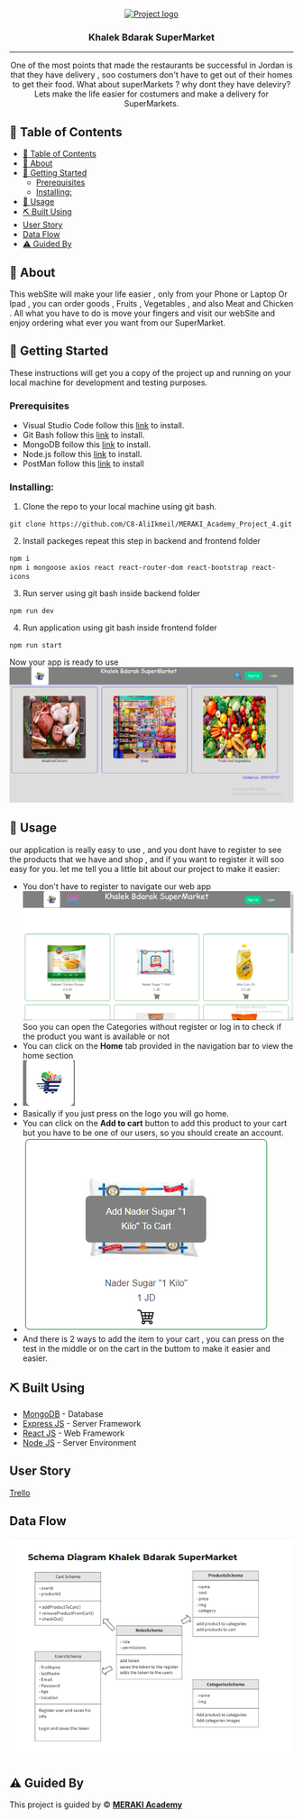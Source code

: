 <p align="center">
<a href="https://www.meraki-academy.org" target="_blank" rel="noopener noreferrer">
 <img width="200px" height="200px" src="https://scalebranding.com/wp-content/uploads/2021/07/Supermarket-E-Logo.jpg" alt="Project logo">
 </a>
</p>

<h3 align="center">Khalek Bdarak SuperMarket
</h3>

---

<p align="center"> One of the most points that made the restaurants be successful in Jordan is that they  have delivery , soo costumers don't have to get out of their homes to get their food.
What about superMarkets ? why dont they have deleviry?
Lets make the life easier for costumers and make a delivery for SuperMarkets. 
    <br> 
    
</p>

## 📝 Table of Contents

- [📝 Table of Contents](#-table-of-contents)
- [🧐 About ](#-about-)
- [🏁 Getting Started ](#-getting-started-)
  - [Prerequisites](#prerequisites)
  - [Installing:](#installing)
- [🎈 Usage ](#-usage-)
- [⛏️ Built Using ](#️-built-using-)
- [User Story ](#user-story-)
- [Data Flow ](#data-flow-)
- [⚠️ Guided By ](#️-guided-by-)

## 🧐 About <a name = "about"></a>
This webSite will make your life easier , only from your Phone or Laptop Or Ipad , you can order goods , Fruits , Vegetables , and also Meat and Chicken .
All what you have to do is move your fingers and visit our webSite and enjoy ordering what ever you want from our SuperMarket.

## 🏁 Getting Started <a name = "getting_started"></a>

These instructions will get you a copy of the project up and running on your local machine for development and testing purposes.

### Prerequisites

- Visual Studio Code follow this <a href=''>link</a> to install.
- Git Bash follow this <a href=''>link</a> to install.
- MongoDB follow this <a href=''>link</a> to install.
- Node.js follow this <a href=''>link</a> to install.
- PostMan follow this <a href="">link</a> to install
### Installing:

1. Clone the repo to your local machine using git bash.

```
git clone https://github.com/C8-AliIkmeil/MERAKI_Academy_Project_4.git
```

2. Install packeges repeat this step in backend and frontend folder

```
npm i
npm i mongoose axios react react-router-dom react-bootstrap react-icons
```

3. Run server using git bash inside backend folder

```
npm run dev
```

4. Run application using git bash inside frontend folder

```
npm run start
```
Now your app is ready to use
![Alt text](image.png)

## 🎈 Usage <a name="usage"></a>

our application is really easy to use , and you dont have to register to see the products that we have and shop , and if you want to register it will soo easy for you.
let me tell you a little bit about our project to make it easier:

- You don't have to register to navigate our web app
![Alt text](image-1.png)
Soo you can open the Categories without register or log in to check if the product you want is available or not
- You can click on the **Home** tab provided in the navigation bar to view the home section
- ![Alt text](image-2.png)
- Basically if you just press on the logo you will go home.
- You can click on the **Add to cart** button to add this product to your cart but you have to be one of our users, so you should create an account.
- ![Alt text](image-3.png)
- And there is 2 ways to add the item to your cart , you can press on the test in the middle or on the cart in the buttom to make it easier and easier.

## ⛏️ Built Using <a name = "built_using"></a>

- [MongoDB](https://www.mongodb.com/) - Database
- [Express JS](https://expressjs.com/) - Server Framework
- [React JS](https://https://reactjs.org/) - Web Framework
- [Node JS](https://nodejs.org/en/) - Server Environment

## User Story <a name = "#user_story"></a>

<a href='https://trello.com/b/E4zMomOW/ali-ikmeil-shop'>Trello</a>

## Data Flow <a name = "#data_flow"></a>

<!-- <img width=200px height=200px src="![Alt text](image-4.png)" alt="Diagram"></a> -->
![Alt text](image-5.png)
## ⚠️ Guided By <a name = "guided_by"></a>

This project is guided by ©️ **[MERAKI Academy](https://www.meraki-academy.org)**
